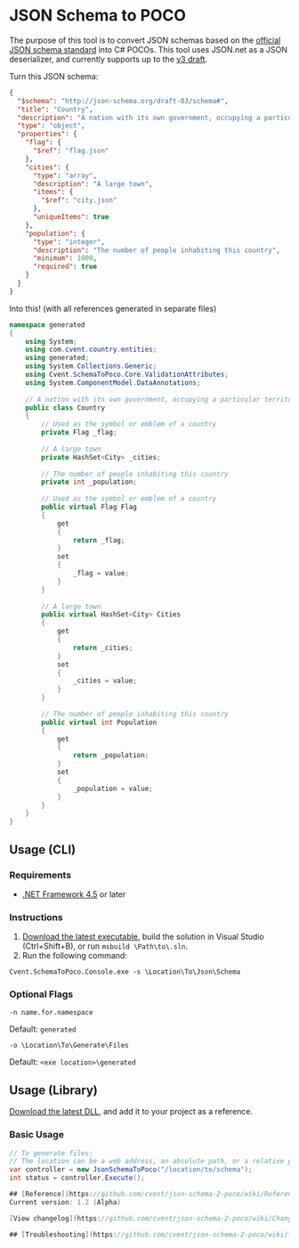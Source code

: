 # JSON Schema to POCO
The purpose of this tool is to convert JSON schemas based on the [official JSON schema standard](http://json-schema.org/) into C# POCOs. This tool uses JSON.net as a JSON deserializer, and currently supports up to the [v3 draft](http://tools.ietf.org/html/draft-zyp-json-schema-03).

Turn this JSON schema:
```json
{
  "$schema": "http://json-schema.org/draft-03/schema#",
  "title": "Country",
  "description": "A nation with its own government, occupying a particular territory",
  "type": "object",
  "properties": {
    "flag": {
      "$ref": "flag.json"
    },
    "cities": {
      "type": "array",
      "description": "A large town",
      "items": {
        "$ref": "city.json"
      },
      "uniqueItems": true
    },
    "population": {
      "type": "integer",
      "description": "The number of people inhabiting this country",
      "minimum": 1000,
      "required": true
    }
  }
}
```
Into this! (with all references generated in separate files)
```csharp
namespace generated
{
    using System;
    using com.cvent.country.entities;
    using generated;
    using System.Collections.Generic;
    using Cvent.SchemaToPoco.Core.ValidationAttributes;
    using System.ComponentModel.DataAnnotations;
    
    // A nation with its own government, occupying a particular territory
    public class Country
    {
        // Used as the symbol or emblem of a country
        private Flag _flag;
        
        // A large town
        private HashSet<City> _cities;
        
        // The number of people inhabiting this country
        private int _population;
        
        // Used as the symbol or emblem of a country
        public virtual Flag Flag
        {
            get
            {
                return _flag;
            }
            set
            {
                _flag = value;
            }
        }
        
        // A large town
        public virtual HashSet<City> Cities
        {
            get
            {
                return _cities;
            }
            set
            {
                _cities = value;
            }
        }
        
        // The number of people inhabiting this country
        public virtual int Population
        {
            get
            {
                return _population;
            }
            set
            {
                _population = value;
            }
        }
    }
}
```

## Usage (CLI)

### Requirements
* [.NET Framework 4.5](http://www.microsoft.com/en-us/download/details.aspx?id=30653) or later

### Instructions
1. [Download the latest executable](https://github.com/cvent/json-schema-2-poco/releases/latest), build the solution in Visual Studio (Ctrl+Shift+B), or run `msbuild \Path\to\.sln`.
2. Run the following command:
```
Cvent.SchemaToPoco.Console.exe -s \Location\To\Json\Schema
```

### Optional Flags

```
-n name.for.namespace
```
Default: `generated`

```
-o \Location\To\Generate\Files
```
Default: `<exe location>\generated`

## Usage (Library)

[Download the latest DLL](https://github.com/cvent/json-schema-2-poco/releases), and add it to your project as a reference.

### Basic Usage

```csharp
// To generate files:
// The location can be a web address, an absolute path, or a relative path.
var controller = new JsonSchemaToPoco("/location/to/schema");
int status = controller.Execute();

## [Reference](https://github.com/cvent/json-schema-2-poco/wiki/Reference)
Current version: 1.2 (Alpha)

[View changelog](https://github.com/cvent/json-schema-2-poco/wiki/Changelog)

## [Troubleshooting](https://github.com/cvent/json-schema-2-poco/wiki/Troubleshooting)

